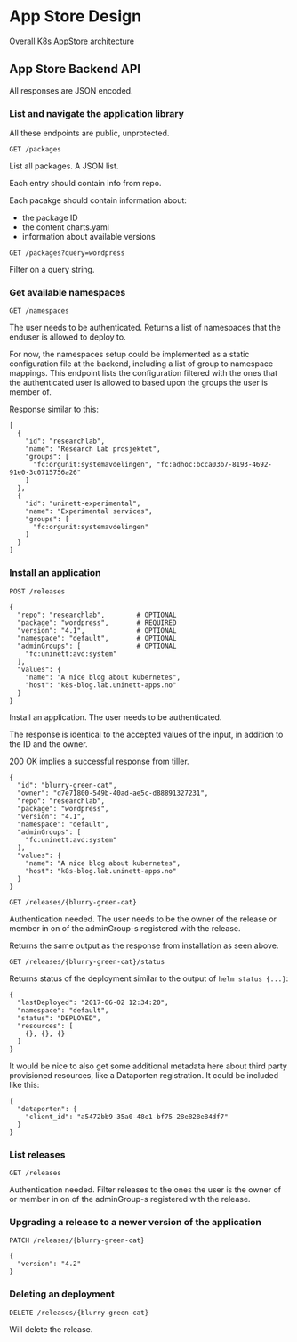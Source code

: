 # App Store Design

[Overall K8s AppStore architecture](https://scm.uninett.no/researchlab/jupyter/blob/master/docs/appstore.md)


## App Store Backend API

All responses are JSON encoded.


### List and navigate the application library

All these endpoints are public, unprotected.


`GET /packages`



List all packages. A JSON list.

Each entry should contain info from repo.

Each pacakge should contain information about:

* the package ID
* the content charts.yaml
* information about available versions


`GET /packages?query=wordpress`

Filter on a query string.


### Get available namespaces


`GET /namespaces`

The user needs to be authenticated. Returns a list of namespaces that the enduser is allowed to deploy to.

For now, the namespaces setup could be implemented as a static configuration file at the backend, including a list of group to namespace mappings. This endpoint lists the configuration filtered with the ones that the authenticated user is allowed to based upon the groups the user is member of.

Response similar to this:

```
[
  {
    "id": "researchlab",
    "name": "Research Lab prosjektet",
    "groups": [
      "fc:orgunit:systemavdelingen", "fc:adhoc:bcca03b7-8193-4692-91e0-3c0715756a26"
    ]
  },
  {
    "id": "uninett-experimental",
    "name": "Experimental services",
    "groups": [
      "fc:orgunit:systemavdelingen"
    ]
  }
]
```


### Install an application

`POST /releases`

```
{
  "repo": "researchlab",        # OPTIONAL
  "package": "wordpress",       # REQUIRED
  "version": "4.1",             # OPTIONAL
  "namespace": "default",       # OPTIONAL
  "adminGroups": [              # OPTIONAL
    "fc:uninett:avd:system"
  ],
  "values": {
    "name": "A nice blog about kubernetes",
    "host": "k8s-blog.lab.uninett-apps.no"
  }
}
```

Install an application. The user needs to be authenticated.

The response is identical to the accepted values of the input, in addition to the ID and the owner.

200 OK implies a successful response from tiller.

```
{
  "id": "blurry-green-cat",
  "owner": "d7e71800-549b-40ad-ae5c-d88891327231",
  "repo": "researchlab",
  "package": "wordpress",
  "version": "4.1",
  "namespace": "default",
  "adminGroups": [
    "fc:uninett:avd:system"
  ],
  "values": {
    "name": "A nice blog about kubernetes",
    "host": "k8s-blog.lab.uninett-apps.no"
  }
}
```




`GET /releases/{blurry-green-cat}`

Authentication needed. The user needs to be the owner of the release or member in on of the adminGroup-s registered with the release.

Returns the same output as the response from installation as seen above.

`GET /releases/{blurry-green-cat}/status`

Returns status of the deployment similar to the output of `helm status {...}`:

```
{
  "lastDeployed": "2017-06-02 12:34:20",
  "namespace": "default",
  "status": "DEPLOYED",
  "resources": [
    {}, {}, {}
  ]
}
```

It would be nice to also get some additional metadata here about third party provisioned resources, like a Dataporten registration. It could be included like this:

```
{
  "dataporten": {
    "client_id": "a5472bb9-35a0-48e1-bf75-28e828e84df7"
  }
}
```




### List releases

`GET /releases`

Authentication needed. Filter releases to the ones the user is the owner of or member in on of the adminGroup-s registered with the release.



### Upgrading a release to a newer version of the application

`PATCH /releases/{blurry-green-cat}`

```
{
  "version": "4.2"
}
```

### Deleting an deployment


`DELETE /releases/{blurry-green-cat}`

Will delete the release.
